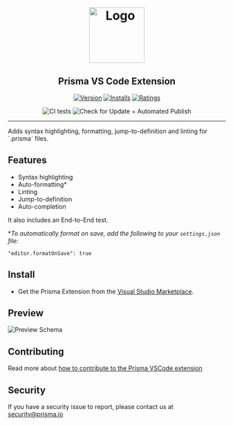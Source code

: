 <h1 align="center"><img src="./logo_white.png" alt="Logo" height="128" /></h1>
<h2 align="center">Prisma VS Code Extension</h2>
<div align="center">

[![Version](https://vsmarketplacebadge.apphb.com/version/prisma.Prisma.svg)](https://marketplace.visualstudio.com/items?itemName=Prisma.prisma)
[![Installs](https://vsmarketplacebadge.apphb.com/installs/prisma.Prisma.svg)](https://marketplace.visualstudio.com/items?itemName=Prisma.prisma)
[![Ratings](https://vsmarketplacebadge.apphb.com/rating/prisma.Prisma.svg)](https://marketplace.visualstudio.com/items?itemName=Prisma.prisma)

![CI tests](https://img.shields.io/github/workflow/status/prisma/vscode/CI%20tests/master.svg?label=CI%20tests&logo=github)
![Check for Update + Automated Publish](https://img.shields.io/github/workflow/status/prisma/vscode/Check%20for%20Update%20%2B%20Automated%20Publish/master.svg?label=Check%20for%20Update%20%2B%20Automated%20Publish&logo=github)


</div>
<hr>
Adds syntax highlighting, formatting, jump-to-definition and linting for `.prisma` files.

## Features

* Syntax highlighting
* Auto-formatting*
* Linting
* Jump-to-definition
* Auto-completion

It also includes an End-to-End test.

**To automatically format on save, add the following to your `settings.json` file:*
```
"editor.formatOnSave": true
```

## Install

* Get the Prisma Extension from the [Visual Studio Marketplace](https://marketplace.visualstudio.com/items?itemName=Prisma.prisma).

## Preview

![Preview Schema](https://i.imgur.com/W80iRwE.png)

## Contributing

Read more about [how to contribute to the Prisma VSCode extension](CONTRIBUTING.md)

## Security

If you have a security issue to report, please contact us at [security@prisma.io](mailto:security@prisma.io?subject=[GitHub]%20Prisma%202%20Security%20Report%20VSCode)
